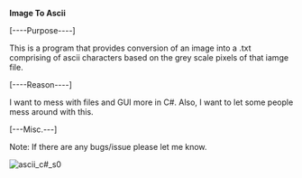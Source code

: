 **Image To Ascii**

[----Purpose----]

This is a program that provides conversion of an image into a .txt comprising of ascii characters based on the grey scale pixels of that iamge file.

[----Reason----]

I want to mess with files and GUI more in C#. Also, I want to let some people mess around with this.

[---Misc.---]

Note: If there are any bugs/issue please let me know.

![ascii_c#_s0](https://user-images.githubusercontent.com/45215785/210390698-71f1c031-92b6-4350-a23c-b84f8cfb4bc5.JPG)
